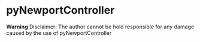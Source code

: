 # pyNewportController

**Warning**
Disclaimer: The author cannot be hold responsible for any damage caused by the use of pyNewportController